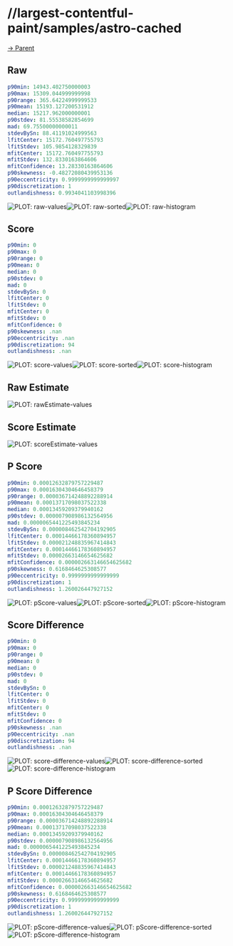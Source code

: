 
# //largest-contentful-paint/samples/astro-cached

[→ Parent](../..)


## Raw


```yaml
p90min: 14943.402750000003
p90max: 15309.044999999998
p90range: 365.64224999999533
p90mean: 15193.127200531912
median: 15217.962000000001
p90stdev: 81.55538582854699
mad: 69.75500000000011
stdevBySn: 88.41191024999563
lfitCenter: 15172.760497755793
lfitStdev: 105.9854128329839
mfitCenter: 15172.760497755793
mfitStdev: 132.8330163864606
mfitConfidence: 13.28330163864606
p90skewness: -0.48272080439953136
p90eccentricity: 0.9999999999999997
p90discretization: 1
outlandishness: 0.9934041103998396

```

![PLOT: raw-values](./raw/values.svg)![PLOT: raw-sorted](./raw/sorted.svg)![PLOT: raw-histogram](./raw/histogram.svg)
## Score


```yaml
p90min: 0
p90max: 0
p90range: 0
p90mean: 0
median: 0
p90stdev: 0
mad: 0
stdevBySn: 0
lfitCenter: 0
lfitStdev: 0
mfitCenter: 0
mfitStdev: 0
mfitConfidence: 0
p90skewness: .nan
p90eccentricity: .nan
p90discretization: 94
outlandishness: .nan

```

![PLOT: score-values](./score/values.svg)![PLOT: score-sorted](./score/sorted.svg)![PLOT: score-histogram](./score/histogram.svg)
## Raw Estimate

![PLOT: rawEstimate-values](./rawEstimate/values.svg)
## Score Estimate

![PLOT: scoreEstimate-values](./scoreEstimate/values.svg)
## P Score


```yaml
p90min: 0.00012632879757229487
p90max: 0.00016304304646458379
p90range: 0.000036714248892288914
p90mean: 0.00013717098037522338
median: 0.00013459209379940162
p90stdev: 0.000007908986132564956
mad: 0.0000065441225493845234
stdevBySn: 0.000008462542704192905
lfitCenter: 0.00014466178360894957
lfitStdev: 0.000021248835967414843
mfitCenter: 0.00014466178360894957
mfitStdev: 0.00002663146654625682
mfitConfidence: 0.000002663146654625682
p90skewness: 0.6168464625308577
p90eccentricity: 0.9999999999999999
p90discretization: 1
outlandishness: 1.260026447927152

```

![PLOT: pScore-values](./pScore/values.svg)![PLOT: pScore-sorted](./pScore/sorted.svg)![PLOT: pScore-histogram](./pScore/histogram.svg)
## Score Difference


```yaml
p90min: 0
p90max: 0
p90range: 0
p90mean: 0
median: 0
p90stdev: 0
mad: 0
stdevBySn: 0
lfitCenter: 0
lfitStdev: 0
mfitCenter: 0
mfitStdev: 0
mfitConfidence: 0
p90skewness: .nan
p90eccentricity: .nan
p90discretization: 94
outlandishness: .nan

```

![PLOT: score-difference-values](./score-difference/values.svg)![PLOT: score-difference-sorted](./score-difference/sorted.svg)![PLOT: score-difference-histogram](./score-difference/histogram.svg)
## P Score Difference


```yaml
p90min: 0.00012632879757229487
p90max: 0.00016304304646458379
p90range: 0.000036714248892288914
p90mean: 0.00013717098037522338
median: 0.00013459209379940162
p90stdev: 0.000007908986132564956
mad: 0.0000065441225493845234
stdevBySn: 0.000008462542704192905
lfitCenter: 0.00014466178360894957
lfitStdev: 0.000021248835967414843
mfitCenter: 0.00014466178360894957
mfitStdev: 0.00002663146654625682
mfitConfidence: 0.000002663146654625682
p90skewness: 0.6168464625308577
p90eccentricity: 0.9999999999999999
p90discretization: 1
outlandishness: 1.260026447927152

```

![PLOT: pScore-difference-values](./pScore-difference/values.svg)![PLOT: pScore-difference-sorted](./pScore-difference/sorted.svg)![PLOT: pScore-difference-histogram](./pScore-difference/histogram.svg)